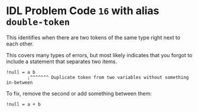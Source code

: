 # IDL Problem Code `16` with alias `double-token`

<!--@include: ./severity/execution_error.md-->

This identifies when there are two tokens of the same type right next to each other.

This covers many types of errors, but most likely indicates that you forgot to include a statement that separates two items.

```idl
!null = a b
        ;^^^^^^^ Duplicate token from two variables without something in-between
```

To fix, remove the second or add something between them:

```idl
!null = a + b
```
